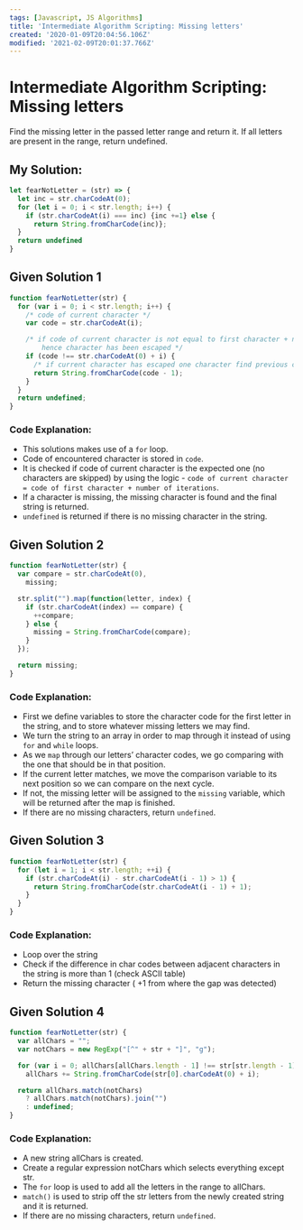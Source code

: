 ```yaml
---
tags: [Javascript, JS Algorithms]
title: 'Intermediate Algorithm Scripting: Missing letters'
created: '2020-01-09T20:04:56.106Z'
modified: '2021-02-09T20:01:37.766Z'
---
```


Intermediate Algorithm Scripting: Missing letters
=================================================

Find the missing letter in the passed letter range and return it.
If all letters are present in the range, return undefined.

My Solution:
------------
``` javascript
let fearNotLetter = (str) => {
  let inc = str.charCodeAt(0);
  for (let i = 0; i < str.length; i++) {
    if (str.charCodeAt(i) === inc) {inc +=1} else {
      return String.fromCharCode(inc)};
  }
  return undefined
}
```

Given Solution 1
----------------
``` javascript
function fearNotLetter(str) {
  for (var i = 0; i < str.length; i++) {
    /* code of current character */
    var code = str.charCodeAt(i);

    /* if code of current character is not equal to first character + no of iteration
        hence character has been escaped */
    if (code !== str.charCodeAt(0) + i) {
      /* if current character has escaped one character find previous char and return */
      return String.fromCharCode(code - 1);
    }
  }
  return undefined;
}
```
### Code Explanation:
* This solutions makes use of a ```for``` loop.
* Code of encountered character is stored in ```code```.
* It is checked if code of current character is the expected one (no characters are skipped) by using the logic - ```code of current character = code of first character + number of iterations```.
* If a character is missing, the missing character is found and the final string is returned.
* ```undefined``` is returned if there is no missing character in the string.

Given Solution 2
----------------
``` javascript
function fearNotLetter(str) {
  var compare = str.charCodeAt(0),
    missing;

  str.split("").map(function(letter, index) {
    if (str.charCodeAt(index) == compare) {
      ++compare;
    } else {
      missing = String.fromCharCode(compare);
    }
  });

  return missing;
}
```
### Code Explanation:

* First we define variables to store the character code for the first letter in the string, and to store whatever missing letters we may find.
* We turn the string to an array in order to map through it instead of using ```for``` and ```while``` loops.
* As we ```map``` through our letters’ character codes, we go comparing with the one that should be in that position.
* If the current letter matches, we move the comparison variable to its next position so we can compare on the next cycle.
* If not, the missing letter will be assigned to the ```missing``` variable, which will be returned after the map is finished.
* If there are no missing characters, return ```undefined```.


Given Solution 3
----------------
``` javascript
function fearNotLetter(str) {
  for (let i = 1; i < str.length; ++i) {
    if (str.charCodeAt(i) - str.charCodeAt(i - 1) > 1) {
      return String.fromCharCode(str.charCodeAt(i - 1) + 1);
    }
  }
}
```
### Code Explanation:

* Loop over the string
* Check if the difference in char codes between adjacent characters in the string is more than 1 (check ASCII table)
* Return the missing character ( +1 from where the gap was detected)


Given Solution 4
----------------
``` javascript
function fearNotLetter(str) {
  var allChars = "";
  var notChars = new RegExp("[^" + str + "]", "g");

  for (var i = 0; allChars[allChars.length - 1] !== str[str.length - 1]; i++)
    allChars += String.fromCharCode(str[0].charCodeAt(0) + i);

  return allChars.match(notChars)
    ? allChars.match(notChars).join("")
    : undefined;
}
```
### Code Explanation:
* A new string allChars is created.
* Create a regular expression notChars which selects everything except str.
* The ```for``` loop is used to add all the letters in the range to allChars.
* ```match()``` is used to strip off the str letters from the newly created string and it is returned.
* If there are no missing characters, return ```undefined```.


